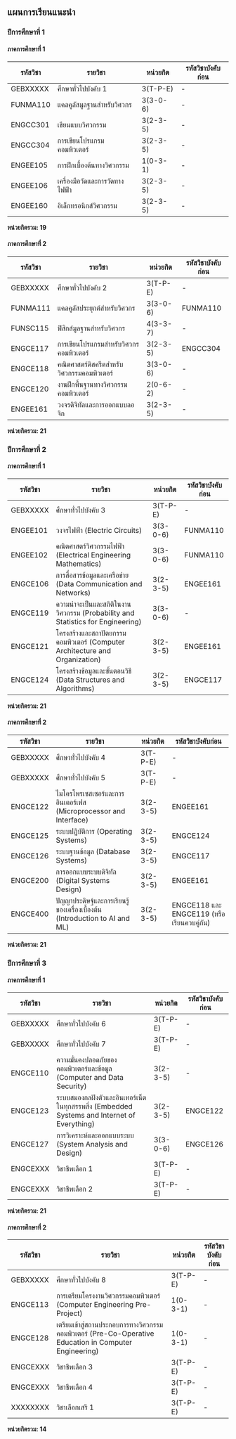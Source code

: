 ## แผนการเรียนแนะนำ

### ปีการศึกษาที่ 1

#### ภาคการศึกษาที่ 1

| รหัสวิชา     | รายวิชา                                        | หน่วยกิต   | รหัสวิชาบังคับก่อน |
|--------------|--------------------------------------------------|------------|----------------------|
| GEBXXXXX     | ศึกษาทั่วไปบังคับ 1                             | 3(T-P-E)   | -                    |
| FUNMA110     | แคลคูลัสมูลฐานสำหรับวิศวกร                     | 3(3-0-6)   | -                    |
| ENGCC301     | เขียนแบบวิศวกรรม                                | 3(2-3-5)   | -                    |
| ENGCC304     | การเขียนโปรแกรมคอมพิวเตอร์                      | 3(2-3-5)   | -                    |
| ENGEE105     | การฝึกเบื้องต้นทางวิศวกรรม                      | 1(0-3-1)   | -                    |
| ENGEE106     | เครื่องมือวัดและการวัดทางไฟฟ้า                  | 3(2-3-5)   | -                    |
| ENGEE160     | อิเล็กทรอนิกส์วิศวกรรม                          | 3(2-3-5)   | -                    |
**หน่วยกิตรวม: 19**

#### ภาคการศึกษาที่ 2

| รหัสวิชา     | รายวิชา                                         | หน่วยกิต   | รหัสวิชาบังคับก่อน     |
|--------------|--------------------------------------------------|------------|--------------------------|
| GEBXXXXX     | ศึกษาทั่วไปบังคับ 2                             | 3(T-P-E)   | -                        |
| FUNMA111     | แคลคูลัสประยุกต์สำหรับวิศวกร                   | 3(3-0-6)   | FUNMA110                |
| FUNSC115     | ฟิสิกส์มูลฐานสำหรับวิศวกร                       | 4(3-3-7)   | -                        |
| ENGCE117     | การเขียนโปรแกรมสำหรับวิศวกรคอมพิวเตอร์         | 3(2-3-5)   | ENGCC304                |
| ENGCE118     | คณิตศาสตร์ดิสครีตสำหรับวิศวกรรมคอมพิวเตอร์    | 3(3-0-6)   | -                        |
| ENGCE120     | งานฝึกพื้นฐานทางวิศวกรรมคอมพิวเตอร์            | 2(0-6-2)   | -                        |
| ENGEE161     | วงจรดิจิทัลและการออกแบบลอจิก                    | 3(2-3-5)   | -                        |
**หน่วยกิตรวม: 21**

### ปีการศึกษาที่ 2

#### ภาคการศึกษาที่ 1

| รหัสวิชา   | รายวิชา                                                       | หน่วยกิต   | รหัสวิชาบังคับก่อน   |
|------------|----------------------------------------------------------------|------------|------------------------|
| GEBXXXXX   | ศึกษาทั่วไปบังคับ 3                                           | 3(T-P-E)   | -                      |
| ENGEE101   | วงจรไฟฟ้า (Electric Circuits)                                 | 3(3-0-6)   | FUNMA110              |
| ENGEE102   | คณิตศาสตร์วิศวกรรมไฟฟ้า (Electrical Engineering Mathematics) | 3(3-0-6)   | FUNMA110              |
| ENGCE106   | การสื่อสารข้อมูลและเครือข่าย (Data Communication and Networks) | 3(2-3-5)   | ENGEE161              |
| ENGCE119   | ความน่าจะเป็นและสถิติในงานวิศวกรรม (Probability and Statistics for Engineering) | 3(3-0-6) | -                    |
| ENGCE121   | โครงสร้างและสถาปัตยกรรมคอมพิวเตอร์ (Computer Architecture and Organization) | 3(2-3-5) | ENGEE161              |
| ENGCE124   | โครงสร้างข้อมูลและขั้นตอนวิธี (Data Structures and Algorithms) | 3(2-3-5) | ENGCE117              |

**หน่วยกิตรวม: 21**

#### ภาคการศึกษาที่ 2

| รหัสวิชา   | รายวิชา                                                        | หน่วยกิต   | รหัสวิชาบังคับก่อน                         |
|------------|-----------------------------------------------------------------|------------|---------------------------------------------|
| GEBXXXXX   | ศึกษาทั่วไปบังคับ 4                                            | 3(T-P-E)   | -                                           |
| GEBXXXXX   | ศึกษาทั่วไปบังคับ 5                                            | 3(T-P-E)   | -                                           |
| ENGCE122   | ไมโครโพรเซสเซอร์และการอินเตอร์เฟส (Microprocessor and Interface) | 3(2-3-5)   | ENGEE161                                  |
| ENGCE125   | ระบบปฏิบัติการ (Operating Systems)                             | 3(2-3-5)   | ENGCE124                                  |
| ENGCE126   | ระบบฐานข้อมูล (Database Systems)                               | 3(2-3-5)   | ENGCE117                                  |
| ENGCE200   | การออกแบบระบบดิจิทัล (Digital Systems Design)                 | 3(2-3-5)   | ENGEE161                                  |
| ENGCE400   | ปัญญาประดิษฐ์และการเรียนรู้ของเครื่องเบื้องต้น (Introduction to AI and ML) | 3(2-3-5) | ENGCE118 และ ENGCE119 (หรือเรียนควบคู่กัน) |

**หน่วยกิตรวม: 21**

### ปีการศึกษาที่ 3

#### ภาคการศึกษาที่ 1

| รหัสวิชา   | รายวิชา                                                                 | หน่วยกิต   | รหัสวิชาบังคับก่อน   |
|------------|--------------------------------------------------------------------------|------------|------------------------|
| GEBXXXXX   | ศึกษาทั่วไปบังคับ 6                                                    | 3(T-P-E)   | -                      |
| GEBXXXXX   | ศึกษาทั่วไปบังคับ 7                                                    | 3(T-P-E)   | -                      |
| ENGCE110   | ความมั่นคงปลอดภัยของคอมพิวเตอร์และข้อมูล (Computer and Data Security) | 3(2-3-5)   | -                      |
| ENGCE123   | ระบบสมองกลฝังตัวและอินเทอร์เน็ตในทุกสรรพสิ่ง (Embedded Systems and Internet of Everything) | 3(2-3-5) | ENGCE122 |
| ENGCE127   | การวิเคราะห์และออกแบบระบบ (System Analysis and Design)                 | 3(3-0-6)   | ENGCE126              |
| ENGCEXXX   | วิชาชีพเลือก 1                                                          | 3(T-P-E)   | -                      |
| ENGCEXXX   | วิชาชีพเลือก 2                                                          | 3(T-P-E)   | -                      |

**หน่วยกิตรวม: 21**

#### ภาคการศึกษาที่ 2

| รหัสวิชา   | รายวิชา                                                                                                   | หน่วยกิต   | รหัสวิชาบังคับก่อน   |
|------------|------------------------------------------------------------------------------------------------------------|------------|------------------------|
| GEBXXXXX   | ศึกษาทั่วไปบังคับ 8                                                                                      | 3(T-P-E)   | -                      |
| ENGCE113   | การเตรียมโครงงานวิศวกรรมคอมพิวเตอร์ (Computer Engineering Pre-Project)                                 | 1(0-3-1)   | -                      |
| ENGCE128   | เตรียมเข้าสู่สถานประกอบการทางวิศวกรรมคอมพิวเตอร์ (Pre-Co-Operative Education in Computer Engineering) | 1(0-3-1)   | -                      |
| ENGCEXXX   | วิชาชีพเลือก 3                                                                                            | 3(T-P-E)   | -                      |
| ENGCEXXX   | วิชาชีพเลือก 4                                                                                            | 3(T-P-E)   | -                      |
| XXXXXXXX   | วิชาเลือกเสรี 1                                                                                           | 3(T-P-E)   | -                      |

**หน่วยกิตรวม: 14**
